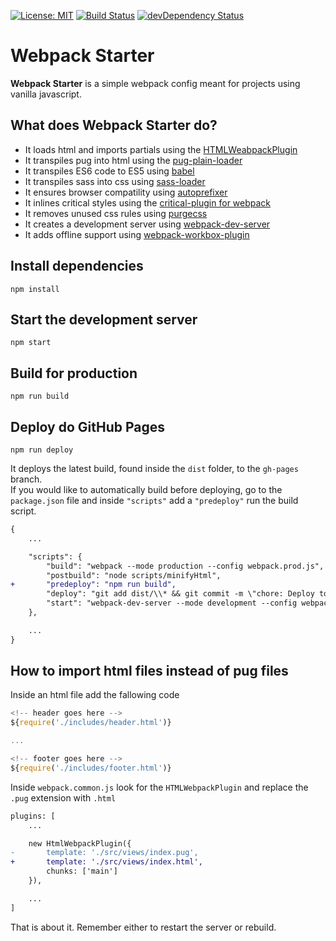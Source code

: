 [![License: MIT](https://img.shields.io/badge/License-MIT-blue.svg)](https://github.com/ThisNameWasTaken/webpack-starter/blob/master/LICENSE)
[![Build Status](https://travis-ci.org/ThisNameWasTaken/webpack-starter.svg?branch=master)](https://travis-ci.org/ThisNameWasTaken/webpack-starter)
[![devDependency Status](https://david-dm.org/ThisNameWasTaken/webpack-starter/dev-status.svg)](https://david-dm.org/ThisNameWasTaken/webpack-starter#info=devDependencies)
# Webpack Starter

**Webpack Starter** is a simple webpack config meant for projects using vanilla javascript.

## What does Webpack Starter do?

* It loads html and imports partials using the [HTMLWeabpackPlugin](https://webpack.js.org/plugins/html-webpack-plugin/)
* It transpiles pug into html using the [pug-plain-loader](https://www.npmjs.com/package/pug-plain-loader)
* It transpiles ES6 code to ES5 using [babel](http://babeljs.io/docs/setup/#installation)
* It transpiles sass into css using [sass-loader](https://www.npmjs.com/package/sass-loader)
* It ensures browser compatility using [autoprefixer](https://www.npmjs.com/package/autoprefixer)
* It inlines critical styles using the [critical-plugin for webpack](https://www.npmjs.com/package/critical-plugin)
* It removes unused css rules using [purgecss](https://www.npmjs.com/package/purgecss-webpack-plugin)
* It creates a development server using [webpack-dev-server](https://www.npmjs.com/package/webpack-dev-server)
* It adds offline support using [webpack-workbox-plugin](https://developers.google.com/web/tools/workbox/modules/workbox-webpack-plugin)

## Install dependencies

```
npm install
```

## Start the development server

```
npm start
```

## Build for production

```
npm run build
```

## Deploy do GitHub Pages
```
npm run deploy
```
It deploys the latest build, found inside the `dist` folder, to the `gh-pages` branch.<br>
If you would like to automatically build before deploying, go to the `package.json` file and inside `"scripts"` add a `"predeploy"` run the build script.

```diff
{
    ...

    "scripts": {
        "build": "webpack --mode production --config webpack.prod.js",
        "postbuild": "node scripts/minifyHtml",
+       "predeploy": "npm run build",
        "deploy": "git add dist/\\* && git commit -m \"chore: Deploy to gh pages\" && git subtree split --prefix dist -b gh-pages && git push --force origin gh-pages && git branch -D gh-pages && git reset HEAD~",
        "start": "webpack-dev-server --mode development --config webpack.dev.js"
    },

    ...
}
```

## How to import html files instead of pug files
Inside an html file add the fallowing code

```js
<!-- header goes here -->
${require('./includes/header.html')}

...

<!-- footer goes here -->
${require('./includes/footer.html')}
```

Inside `webpack.common.js` look for the `HTMLWebpackPlugin` and replace the `.pug` extension with `.html`

```diff
plugins: [
    ...

    new HtmlWebpackPlugin({
-       template: './src/views/index.pug',
+       template: './src/views/index.html',
        chunks: ['main']
    }),

    ...
]
```

That is about it. Remember either to restart the server or rebuild.